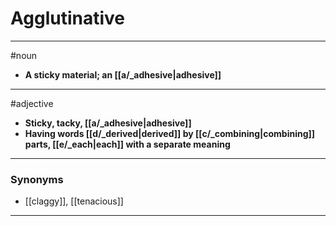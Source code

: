 # Agglutinative
---
#noun
- **A sticky material; an [[a/_adhesive|adhesive]]**
---
#adjective
- **Sticky, tacky, [[a/_adhesive|adhesive]]**
- **Having words [[d/_derived|derived]] by [[c/_combining|combining]] parts, [[e/_each|each]] with a separate meaning**
---
### Synonyms
- [[claggy]], [[tenacious]]
---
